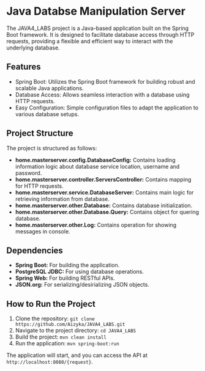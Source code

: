 # Java Databse Manipulation Server

The JAVA4_LABS project is a Java-based application built on the Spring Boot framework. It is designed to facilitate database access through HTTP requests, providing a flexible and efficient way to interact with the underlying database.

## Features

- Spring Boot: Utilizes the Spring Boot framework for building robust and scalable Java applications.
- Database Access: Allows seamless interaction with a database using HTTP requests.
- Easy Configuration: Simple configuration files to adapt the application to various database setups.

## Project Structure

The project is structured as follows:

- **home.masterserver.config.DatabaseConfig:** Contains loading information logic about database service location, username and password.
- **home.masterserver.controller.ServersController:** Contains mapping for HTTP requests.
- **home.masterserver.service.DatabaseServer:** Contains main logic for retrieving information from database.
- **home.masterserver.other.Database:** Contains database initialization.
- **home.masterserver.other.Database.Query:** Contains object for quering database.
- **home.masterserver.other.Log:** Contains operation for showing messages in console.

## Dependencies

- **Spring Boot:** For building the application.
- **PostgreSQL JDBC:** For using database operations.
- **Spring Web:** For building RESTful APIs.
- **JSON.org:** For serializing/desirializing JSON objects.

## How to Run the Project

1. Clone the repository: `git clone https://github.com/Aizyka/JAVA4_LABS.git`
2. Navigate to the project directory: `cd JAVA4_LABS`
3. Build the project: `mvn clean install`
4. Run the application: `mvn spring-boot:run`

The application will start, and you can access the API at `http://localhost:8080/{request}`.
